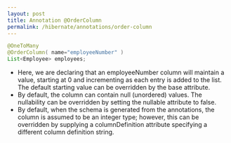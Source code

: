 ```yaml
---
layout: post
title: Annotation @OrderColumn
permalink: /hibernate/annotations/order-column
---
```


```java
@OneToMany
@OrderColumn( name="employeeNumber" )
List<Employee> employees;
```
-	Here, we are declaring that an employeeNumber column will maintain a value, starting at 0 and incrementing as each entry is added to the list. The default starting value can be overridden by the base attribute. 
-	By default, the column can contain null (unordered) values. The nullability can be overridden by setting the nullable attribute to false. 
-	By default, when the schema is generated from the annotations, the column is assumed to be an integer type; however, this can be overridden by supplying a columnDefinition attribute specifying a different column definition string.

